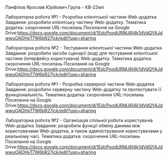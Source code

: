 Панфілов Ярослав Юрійович Група - КВ-22мп 

Лабораторна робота №1 - Розробка клієнтської частини Web-додатка 
Завдання: розробити клієнтську частину Web-додатку. Тематика додатка: скорочення URL-посилань 
Посилання на Google Drive:https://docs.google.com/document/d/1EdcPoodURMJ6I4k1dVdQYAJdwwuOADHxT7W6bR27jck/edit?usp=sharing

Лабораторна робота №2 - Тестування клієнтської частини Web-додатка 
Завдання: розробити засоби сценарії (код) для тестування клієнтської частини (інтерфейсу користувача) Web-додатку. Тематика додатка: скорочення URL-посилань Посилання на Google Drive:https://docs.google.com/document/d/1EdcPoodURMJ6I4k1dVdQYAJdwwuOADHxT7W6bR27jck/edit?usp=sharing

Лабораторна робота №1 - Розробка серверної частини Web-додатка
Завдання: розробити серверну частину Web-додатку та протестувати її функціональність. Тематика додатка: скорочення URL-посилань 
Посилання на Google Drive:https://docs.google.com/document/d/1EdcPoodURMJ6I4k1dVdQYAJdwwuOADHxT7W6bR27jck/edit?usp=sharing

Лабораторна робота №2 - Організація спільної роботи користувачів Web-додатка
Завдання: розробити функції обміну даними між користувачами Web-додатка, а також адміністрування користувачами у реальному часі. Тематика додатка: скорочення URL-посилань 
Посилання на Google Drive:https://docs.google.com/document/d/1EdcPoodURMJ6I4k1dVdQYAJdwwuOADHxT7W6bR27jck/edit?usp=sharing
